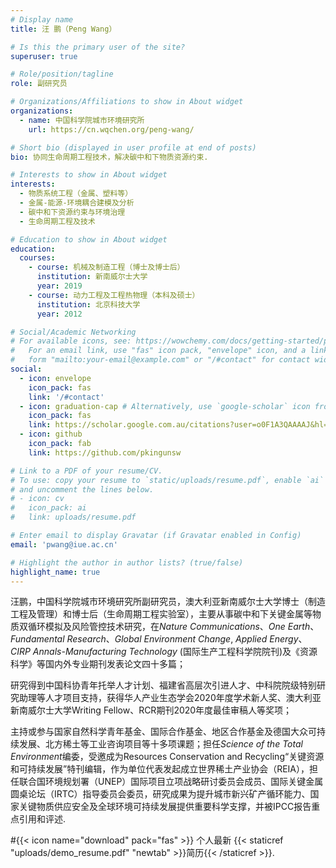 ```yaml
---
# Display name
title: 汪 鹏（Peng Wang）

# Is this the primary user of the site?
superuser: true

# Role/position/tagline
role: 副研究员

# Organizations/Affiliations to show in About widget
organizations:
  - name: 中国科学院城市环境研究所
    url: https://cn.wqchen.org/peng-wang/

# Short bio (displayed in user profile at end of posts)
bio: 协同生命周期工程技术，解决碳中和下物质资源约束.

# Interests to show in About widget
interests:
  - 物质系统工程（金属、塑料等）
  - 金属-能源-环境耦合建模及分析
  - 碳中和下资源约束与环境治理
  - 生命周期工程及技术

# Education to show in About widget
education:
  courses:
    - course: 机械及制造工程（博士及博士后）
      institution: 新南威尔士大学
      year: 2019
    - course: 动力工程及工程热物理（本科及硕士）
      institution: 北京科技大学
      year: 2012

# Social/Academic Networking
# For available icons, see: https://wowchemy.com/docs/getting-started/page-builder/#icons
#   For an email link, use "fas" icon pack, "envelope" icon, and a link in the
#   form "mailto:your-email@example.com" or "/#contact" for contact widget.
social:
  - icon: envelope
    icon_pack: fas
    link: '/#contact'
  - icon: graduation-cap # Alternatively, use `google-scholar` icon from `ai` icon pack
    icon_pack: fas
    link: https://scholar.google.com.au/citations?user=o0F1A3QAAAAJ&hl=zh-CN&authuser=1
  - icon: github
    icon_pack: fab
    link: https://github.com/pkingunsw

# Link to a PDF of your resume/CV.
# To use: copy your resume to `static/uploads/resume.pdf`, enable `ai` icons in `params.toml`,
# and uncomment the lines below.
# - icon: cv
#   icon_pack: ai
#   link: uploads/resume.pdf

# Enter email to display Gravatar (if Gravatar enabled in Config)
email: 'pwang@iue.ac.cn'

# Highlight the author in author lists? (true/false)
highlight_name: true
---
```


汪鹏，中国科学院城市环境研究所副研究员，澳大利亚新南威尔士大学博士（制造工程及管理）和博士后（生命周期工程实验室），主要从事碳中和下关键金属等物质双循环模拟及风险管控技术研究，在*Nature Communications*、*One Earth*、*Fundamental Research*、*Global Environment Change*, *Applied Energy*、*CIRP Annals-Manufacturing Technology* (国际生产工程科学院院刊)及《资源科学》等国内外专业期刊发表论文四十多篇；

研究得到中国科协青年托举人才计划、福建省高层次引进人才、中科院院级特别研究助理等人才项目支持，获得华人产业生态学会2020年度学术新人奖、澳大利亚新南威尔士大学Writing Fellow、RCR期刊2020年度最佳审稿人等奖项；

主持或参与国家自然科学青年基金、国际合作基金、地区合作基金及德国大众可持续发展、北方稀土等工业咨询项目等十多项课题；担任*Science of the Total Environment*编委，受邀成为Resources Conservation and Recycling“关键资源和可持续发展”特刊编辑，作为单位代表发起成立世界稀土产业协会（REIA），担任联合国环境规划署（UNEP）国际项目立项战略研讨委员会成员、国际关键金属圆桌论坛（IRTC）指导委员会委员，研究成果为提升城市新兴矿产循环能力、国家关键物质供应安全及全球环境可持续发展提供重要科学支撑，并被IPCC报告重点引用和评述.


#{{< icon name="download" pack="fas" >}} 个人最新 {{< staticref "uploads/demo_resume.pdf" "newtab" >}}简历{{< /staticref >}}.
